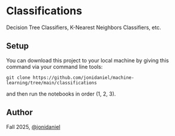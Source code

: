 # Classifications

Decision Tree Classifiers, K-Nearest Neighbors Classifiers, etc.

## Setup

You can download this project to your local machine by giving this command via your command line tools:

`git clone https://github.com/jonidaniel/machine-learning/tree/main/classifications`

and then run the notebooks in order (1, 2, 3).

## Author

Fall 2025, [@jonidaniel](https://github.com/jonidaniel)

